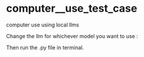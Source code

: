 # computer__use_test_case
computer use using local llms


Change the llm for whichever model you want to use :

Then run the .py file in terminal.

